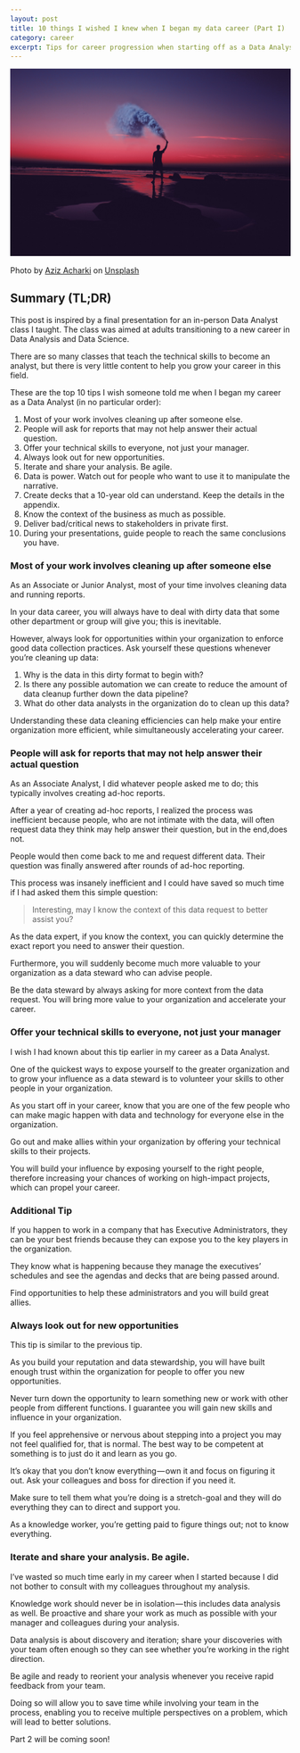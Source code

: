 ```yaml
---
layout: post
title: 10 things I wished I knew when I began my data career (Part I)
category: career
excerpt: Tips for career progression when starting off as a Data Analyst.
---
```


![Blog Splash](/images/Tips-1/splash.jpeg)

Photo by [Aziz Acharki](https://unsplash.com/@acharki95?utm_source=unsplash&utm_medium=referral&utm_content=creditCopyText) on [Unsplash](https://unsplash.com/s/photos/aziz-acharki?utm_source=unsplash&utm_medium=referral&utm_content=creditCopyText)

## Summary (TL;DR)

This post is inspired by a final presentation for an in-person Data Analyst class I taught. The class was aimed at adults transitioning to a new career in Data Analysis and Data Science.

There are so many classes that teach the technical skills to become an analyst, but there is very little content to help you grow your career in this field. 

These are the top 10 tips I wish someone told me when I began my career as a Data Analyst (in no particular order):

1. Most of your work involves cleaning up after someone else.
2. People will ask for reports that may not help answer their actual question.
3. Offer your technical skills to everyone, not just your manager.
4. Always look out for new opportunities.
5. Iterate and share your analysis. Be agile.
6. Data is power. Watch out for people who want to use it to manipulate the narrative.
7. Create decks that a 10-year old can understand. Keep the details in the appendix.
8. Know the context of the business as much as possible.
9. Deliver bad/critical news to stakeholders in private first.
10. During your presentations, guide people to reach the same conclusions you have.

### Most of your work involves cleaning up after someone else

As an Associate or Junior Analyst, most of your time involves cleaning data and running reports. 
 
In your data career, you will always have to deal with dirty data that some other department or group will give you; this is inevitable. 

However, always look for opportunities within your organization to enforce good data collection practices. Ask yourself these questions whenever you’re cleaning up data:

1. Why is the data in this dirty format to begin with?
2. Is there any possible automation we can create to reduce the amount of data cleanup further down the data pipeline?
3. What do other data analysts in the organization do to clean up this data?

Understanding these data cleaning efficiencies can help make your entire organization more efficient, while simultaneously accelerating your career.

### People will ask for reports that may not help answer their actual question

As an Associate Analyst, I did whatever people asked me to do; this typically involves creating ad-hoc reports.

After a year of creating ad-hoc reports, I realized the process was inefficient because people, who are not intimate with the data, will often request data they think may help answer their question, but in the end,does not.

People would then come back to me and request different data. Their question was finally answered after rounds of ad-hoc reporting.

This process was insanely inefficient and I could have saved so much time if I had asked them this simple question:

> Interesting, may I know the context of this data request to better assist you?

As the data expert, if you know the context, you can quickly determine the exact report you need to answer their question.

Furthermore, you will suddenly become much more valuable to your organization as a data steward who can advise people.

Be the data steward by always asking for more context from the data request. You will bring more value to your organization and accelerate your career.

### Offer your technical skills to everyone, not just your manager

I wish I had known about this tip earlier in my career as a Data Analyst. 

One of the quickest ways to expose yourself to the greater organization and to grow your influence as a data steward is to volunteer your skills to other people in your organization.

As you start off in your career, know that you are one of the few people who can make magic happen with data and technology for everyone else in the organization.

Go out and make allies within your organization by offering your technical skills to their projects.

You will build your influence by exposing yourself to the right people, therefore increasing your chances of working on high-impact projects, which can propel your career.

### Additional Tip

If you happen to work in a company that has Executive Administrators, they can be your best friends because they can expose you to the key players in the organization.

They know what is happening because they manage the executives’ schedules and see the agendas and decks that are being passed around. 

Find opportunities to help these administrators and you will build great allies.

### Always look out for new opportunities

This tip is similar to the previous tip.

As you build your reputation and data stewardship, you will have built enough trust within the organization for people to offer you new opportunities.

Never turn down the opportunity to learn something new or work with other people from different functions. I guarantee you will gain new skills and influence in your organization.

If you feel apprehensive or nervous about stepping into a project you may not feel qualified for, that is normal. The best way to be competent at something is to just do it and learn as you go.

It’s okay that you don’t know everything — own it and focus on figuring it out. Ask your colleagues and boss for direction if you need it. 

Make sure to tell them what you’re doing is a stretch-goal and they will do everything they can to direct and support you.

As a knowledge worker, you’re getting paid to figure things out; not to know everything.

### Iterate and share your analysis. Be agile.

I’ve wasted so much time early in my career when I started because I did not bother to consult with my colleagues throughout my analysis.

Knowledge work should never be in isolation — this includes data analysis as well. Be proactive and share your work as much as possible with your manager and colleagues during your analysis.

Data analysis is about discovery and iteration; share your discoveries with your team often enough so they can see whether you’re working in the right direction.

Be agile and ready to reorient your analysis whenever you receive rapid feedback from your team.

Doing so will allow you to save time while involving your team in the process, enabling you to receive multiple perspectives on a problem, which will lead to better solutions.

Part 2 will be coming soon!
